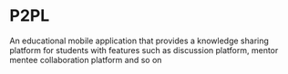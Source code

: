 # P2PL
An educational mobile application that provides a knowledge sharing platform for students with features such as discussion platform, mentor mentee collaboration platform and so on
